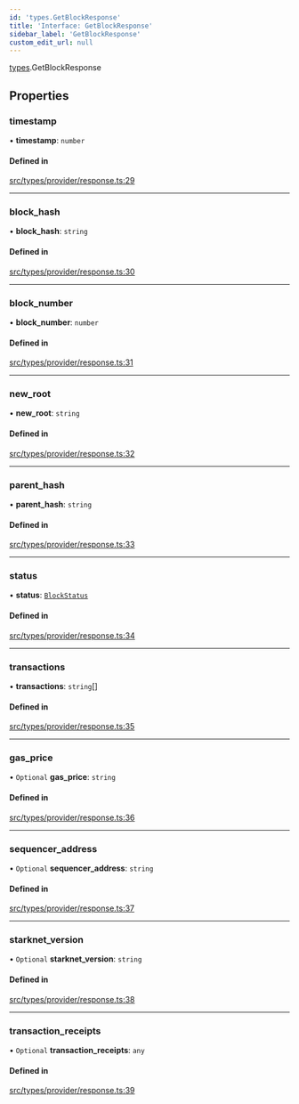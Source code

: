 ```yaml
---
id: 'types.GetBlockResponse'
title: 'Interface: GetBlockResponse'
sidebar_label: 'GetBlockResponse'
custom_edit_url: null
---
```


[types](../namespaces/types.md).GetBlockResponse

## Properties

### timestamp

• **timestamp**: `number`

#### Defined in

[src/types/provider/response.ts:29](https://github.com/starknet-io/starknet.js/blob/v5.21.0/src/types/provider/response.ts#L29)

---

### block_hash

• **block_hash**: `string`

#### Defined in

[src/types/provider/response.ts:30](https://github.com/starknet-io/starknet.js/blob/v5.21.0/src/types/provider/response.ts#L30)

---

### block_number

• **block_number**: `number`

#### Defined in

[src/types/provider/response.ts:31](https://github.com/starknet-io/starknet.js/blob/v5.21.0/src/types/provider/response.ts#L31)

---

### new_root

• **new_root**: `string`

#### Defined in

[src/types/provider/response.ts:32](https://github.com/starknet-io/starknet.js/blob/v5.21.0/src/types/provider/response.ts#L32)

---

### parent_hash

• **parent_hash**: `string`

#### Defined in

[src/types/provider/response.ts:33](https://github.com/starknet-io/starknet.js/blob/v5.21.0/src/types/provider/response.ts#L33)

---

### status

• **status**: [`BlockStatus`](../enums/types.BlockStatus.md)

#### Defined in

[src/types/provider/response.ts:34](https://github.com/starknet-io/starknet.js/blob/v5.21.0/src/types/provider/response.ts#L34)

---

### transactions

• **transactions**: `string`[]

#### Defined in

[src/types/provider/response.ts:35](https://github.com/starknet-io/starknet.js/blob/v5.21.0/src/types/provider/response.ts#L35)

---

### gas_price

• `Optional` **gas_price**: `string`

#### Defined in

[src/types/provider/response.ts:36](https://github.com/starknet-io/starknet.js/blob/v5.21.0/src/types/provider/response.ts#L36)

---

### sequencer_address

• `Optional` **sequencer_address**: `string`

#### Defined in

[src/types/provider/response.ts:37](https://github.com/starknet-io/starknet.js/blob/v5.21.0/src/types/provider/response.ts#L37)

---

### starknet_version

• `Optional` **starknet_version**: `string`

#### Defined in

[src/types/provider/response.ts:38](https://github.com/starknet-io/starknet.js/blob/v5.21.0/src/types/provider/response.ts#L38)

---

### transaction_receipts

• `Optional` **transaction_receipts**: `any`

#### Defined in

[src/types/provider/response.ts:39](https://github.com/starknet-io/starknet.js/blob/v5.21.0/src/types/provider/response.ts#L39)
